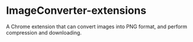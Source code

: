 # ImageConverter-extensions

A Chrome extension that can convert images into PNG format, and perform compression and downloading.
